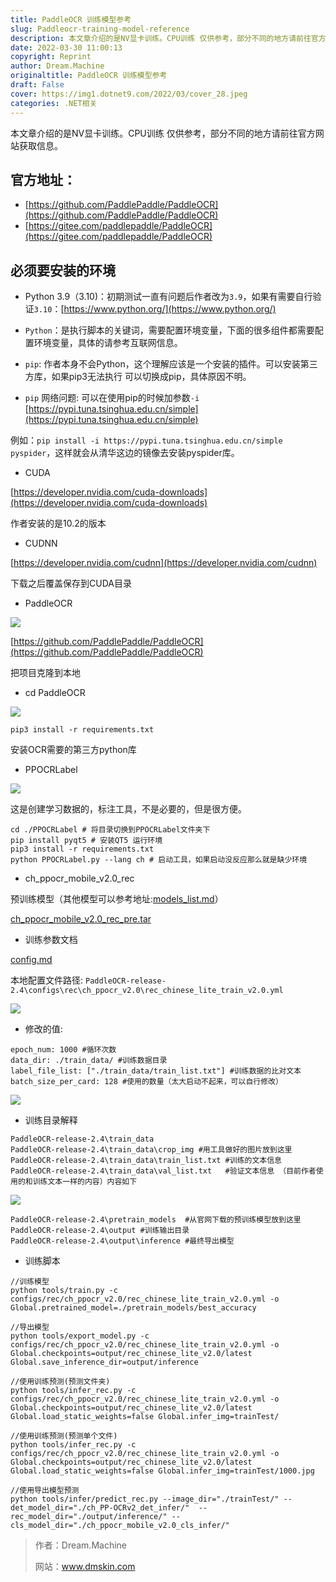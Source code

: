```yaml
---
title: PaddleOCR 训练模型参考
slug: Paddleocr-training-model-reference
description: 本文章介绍的是NV显卡训练。CPU训练 仅供参考，部分不同的地方请前往官方网站获取信息。
date: 2022-03-30 11:00:13
copyright: Reprint
author: Dream.Machine
originaltitle: PaddleOCR 训练模型参考
draft: False
cover: https://img1.dotnet9.com/2022/03/cover_28.jpeg
categories: .NET相关
---
```


本文章介绍的是NV显卡训练。CPU训练 仅供参考，部分不同的地方请前往官方网站获取信息。

## 官方地址：

- [https://github.com/PaddlePaddle/PaddleOCR](https://github.com/PaddlePaddle/PaddleOCR)
- [https://gitee.com/paddlepaddle/PaddleOCR](https://gitee.com/paddlepaddle/PaddleOCR)

## 必须要安装的环境

- Python 3.9（3.10)：初期测试一直有问题后作者改为`3.9`，如果有需要自行验证`3.10`：[https://www.python.org/](https://www.python.org/)

- `Python`：是执行脚本的关键词，需要配置环境变量，下面的很多组件都需要配置环境变量，具体的请参考互联网信息。

- `pip`: 作者本身不会Python，这个理解应该是一个安装的插件。可以安装第三方库，如果pip3无法执行 可以切换成pip，具体原因不明。

- `pip` 网络问题: 可以在使用pip的时候加参数`-i` [https://pypi.tuna.tsinghua.edu.cn/simple](https://pypi.tuna.tsinghua.edu.cn/simple) 

例如：`pip install -i https://pypi.tuna.tsinghua.edu.cn/simple pyspider`，这样就会从清华这边的镜像去安装pyspider库。

- CUDA

[https://developer.nvidia.com/cuda-downloads](https://developer.nvidia.com/cuda-downloads)

作者安装的是10.2的版本

- CUDNN

[https://developer.nvidia.com/cudnn](https://developer.nvidia.com/cudnn)

下载之后覆盖保存到CUDA目录

- PaddleOCR

![](https://img1.dotnet9.com/2022/03/2801.png)

[https://github.com/PaddlePaddle/PaddleOCR](https://github.com/PaddlePaddle/PaddleOCR)

把项目克隆到本地

- cd PaddleOCR

![](https://img1.dotnet9.com/2022/03/2802.png)

```shell
pip3 install -r requirements.txt
```

安装OCR需要的第三方python库

- PPOCRLabel

![](https://img1.dotnet9.com/2022/03/2803.png)

这是创建学习数据的，标注工具，不是必要的，但是很方便。

```shell
cd ./PPOCRLabel # 将目录切换到PPOCRLabel文件夹下
pip install pyqt5 # 安装QT5 运行环境
pip3 install -r requirements.txt  
python PPOCRLabel.py --lang ch # 启动工具，如果启动没反应那么就是缺少环境
```

- ch_ppocr_mobile_v2.0_rec

预训练模型（其他模型可以参考地址:[models_list.md](https://gitee.com/paddlepaddle/PaddleOCR/blob/v2.1.1/doc/doc_ch/models_list.md)）

[ch_ppocr_mobile_v2.0_rec_pre.tar](https://paddleocr.bj.bcebos.com/dygraph_v2.0/ch/ch_ppocr_mobile_v2.0_rec_pre.tar)

- 训练参数文档

[config.md](https://gitee.com/paddlepaddle/PaddleOCR/blob/release/2.0/doc/doc_ch/config.md)

本地配置文件路径: `PaddleOCR-release-2.4\configs\rec\ch_ppocr_v2.0\rec_chinese_lite_train_v2.0.yml`

![](https://img1.dotnet9.com/2022/03/2804.png)

- 修改的值:

```shell
epoch_num: 1000 #循环次数
data_dir: ./train_data/ #训练数据目录
label_file_list: ["./train_data/train_list.txt"] #训练数据的比对文本
batch_size_per_card: 128 #使用的数量（太大启动不起来，可以自行修改）
```

![](https://img1.dotnet9.com/2022/03/2805.png)

- 训练目录解释

```shell
PaddleOCR-release-2.4\train_data
PaddleOCR-release-2.4\train_data\crop_img #用工具做好的图片放到这里
PaddleOCR-release-2.4\train_data\train_list.txt #训练的文本信息
PaddleOCR-release-2.4\train_data\val_list.txt   #验证文本信息 （目前作者使用的和训练文本一样的内容）内容如下
```

![](https://img1.dotnet9.com/2022/03/2806.png)

```shell
PaddleOCR-release-2.4\pretrain_models  #从官网下载的预训练模型放到这里
PaddleOCR-release-2.4\output #训练输出目录
PaddleOCR-release-2.4\output\inference #最终导出模型
```

- 训练脚本

```shell
//训练模型
python tools/train.py -c configs/rec/ch_ppocr_v2.0/rec_chinese_lite_train_v2.0.yml -o Global.pretrained_model=./pretrain_models/best_accuracy
```

```shell
//导出模型
python tools/export_model.py -c configs/rec/ch_ppocr_v2.0/rec_chinese_lite_train_v2.0.yml -o Global.checkpoints=output/rec_chinese_lite_v2.0/latest Global.save_inference_dir=output/inference
```

```shell
//使用训练预测(预测文件夹)
python tools/infer_rec.py -c configs/rec/ch_ppocr_v2.0/rec_chinese_lite_train_v2.0.yml -o Global.checkpoints=output/rec_chinese_lite_v2.0/latest Global.load_static_weights=false Global.infer_img=trainTest/ 
```

```shell
//使用训练预测(预测单个文件)
python tools/infer_rec.py -c configs/rec/ch_ppocr_v2.0/rec_chinese_lite_train_v2.0.yml -o Global.checkpoints=output/rec_chinese_lite_v2.0/latest Global.load_static_weights=false Global.infer_img=trainTest/1000.jpg
```

```shell
//使用导出模型预测
python tools/infer/predict_rec.py --image_dir="./trainTest/" --det_model_dir="./ch_PP-OCRv2_det_infer/"  --rec_model_dir="./output/inference/" --cls_model_dir="./ch_ppocr_mobile_v2.0_cls_infer/"  
```

>作者：Dream.Machine
>
>网站：www.dmskin.com